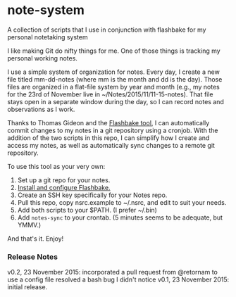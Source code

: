 # note-system
A collection of scripts that I use in conjunction with flashbake for my personal notetaking system

I like making Git do nifty things for me. One of those things is tracking my personal working notes. 

I use a simple system of organization for notes. Every day, I create a new file titled mm-dd-notes (where mm is the month and dd is the day). Those files are organized in a flat-file system by year and month (e.g., my notes for the 23rd of November live in ~/Notes/2015/11/11-15-notes). That file stays open in a separate window during the day, so I can record notes and observations as I work. 

Thanks to Thomas Gideon and the [Flashbake tool](https://github.com/commandline/flashbake/), I can automatically commit changes to my notes in a git repository using a cronjob. With the addition of the two scripts in this repo, I can simplify how I create and access my notes, as well as automatically sync changes to a remote git repository. 

To use this tool as your very own:

1. Set up a git repo for your notes.
2. [Install and configure Flashbake.](https://github.com/commandline/flashbake/wiki/Installation)
3. Create an SSH key specifically for your Notes repo.
4. Pull this repo, copy nsrc.example to ~/.nsrc, and edit to suit your needs.
5. Add both scripts to your $PATH. (I prefer ~/.bin)
6. Add `notes-sync` to your crontab. (5 minutes seems to be adequate, but YMMV.)

And that's it. Enjoy!

### Release Notes

v0.2, 23 November 2015: incorporated a pull request from @retornam to use a config file
                        resolved a bash bug I didn't notice 
v0.1, 23 November 2015: initial release.



